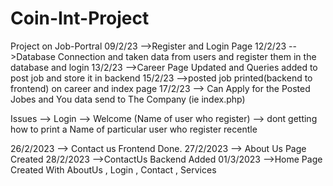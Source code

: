 # Coin-Int-Project
Project on Job-Portral
09/2/23 -->Register and Login Page
12/2/23 -->Database Connection and taken data from users and register them in the database and login
13/2/23 -->Career Page Updated and Queries added to post job and store it in backend
15/2/23 -->posted job printed(backend to frontend) on career and index page
17/2/23 --> Can Apply for the Posted Jobes and You data send to The Company (ie index.php)
 

 Issues --> Login --> Welcome (Name of user who register) --> dont getting how to print a Name of particular user who register recentle 

26/2/2023 --> Contact us Frontend Done.
27/2/2023 --> About Us Page Created
28/2/2023 -->ContactUs Backend Added
01/3/2023 -->Home Page Created With AboutUs , Login , Contact , Services


